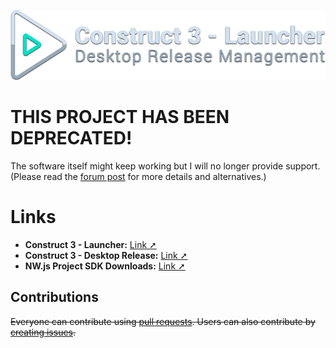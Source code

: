 ﻿<p align="center"><img src="https://raw.githubusercontent.com/DannyyyOnGit/Construct-3-Desktop-Launcher/master/Distribution/header.png"></p>

# THIS PROJECT HAS BEEN DEPRECATED!
The software itself might keep working but I will no longer provide support. <br/> (Please read the <a href="https://www.construct.net/en/forum/construct-3/general-discussion-7/construct-desktop-launcher-139502/page-5#forumPost1075020">forum post</a> for more details and alternatives.)

# Links
- <b>Construct 3 - Launcher:</b> <a href="https://www.construct.net/en/forum/construct-3/general-discussion-7/updated-construct-desktop-139502">Link ➚</a>
- <b>Construct 3 - Desktop Release:</b> <a href="https://www.construct.net/en/forum/construct-3/general-discussion-7/construct-desktop-build-beta-131317">Link ➚</a>
- <b>NW.js Project SDK Downloads:</b> <a href="https://nwjs.io/downloads/">Link ➚</a>

## Contributions
~~Everyone can contribute using <a href="https://github.com/DannyyyOnGit/Construct-3-Desktop-Launcher/pulls">pull requests</a>. Users can also contribute by <a href="https://github.com/DannyyyOnGit/Construct-3-Desktop-Launcher/issues">creating issues</a>.~~
